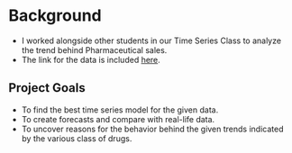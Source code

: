 # Background

- I worked alongside other students in our Time Series Class to analyze the trend behind Pharmaceutical sales. 
- The link for the data is included [here](https://www.kaggle.com/milanzdravkovic/pharma-sales-data?select=salesweekly.csv).

## Project Goals
- To find the best time series model for the given data.
- To create forecasts and compare with real-life data.
- To uncover reasons for the behavior behind the given trends indicated by the various class of drugs.  
